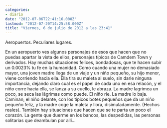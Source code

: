```yaml
---
categories:
- diario
date: "2012-07-06T22:41:16.000Z"
lastmod: "2012-07-20T14:25:58.000Z"
title: "Viernes, 6 de julio de 2012 a las 23:41"
---
```


Aeropuertos. Peculiares lugares. 

En un aeropuerto ves algunos personajes de esos que hacen que no puedas apartar la vista de ellos, personajes tí­picos de Camdem Town y derivados.
Hay muchas situaciones felices, bondadosas, que te hacen subir un 0.0023% tu fe en la humanidad. Como cuando una mujer no demasiado mayor, una joven madre llega de un viaje y un niño pequeño, su hijo menor, viene corriendo hacia ella. Ella tira su maleta al suelo, sin darle ninguna importancia, dejando claro cual es el papel de cada uno en esa relacón, y el niño corre hacia ella, se lanza a su cuello, le abraza. La madre lagrimea un poco, se seca las lágrimas como puede. El niño rie. La madre lo baja. Caminan, el niño delante, con los tí­picos botes pequeños que da un niño pequeño feliz, y la madre coge la maleta y llora, disimuladamente. (Hechos reales).
También hay situaciones que hacen que se te parta un poco el corazón. La gente que duerme en los bancos, las despedidas, las personas solitarias que deambulan por allí­...